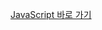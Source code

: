 <a href="https://www.notion.so/JavaScript-04f521ac6b014c2597c0568f2a77bc48?pvs=4"> JavaScript 바로 가기 </a>
